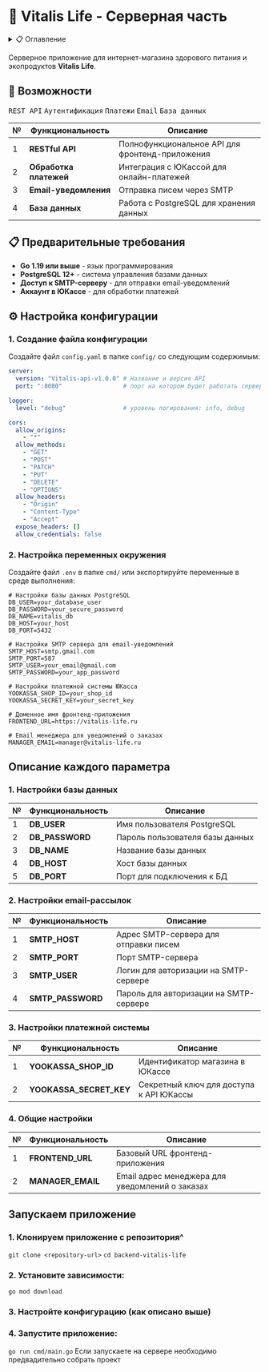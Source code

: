 # 🌿 Vitalis Life - Серверная часть

<details>
<summary>📋 Оглавление</summary>

- [🚀 Возможности](#-возможности)
- [📋 Предварительные требования](#-предварительные-требования)
- [⚙️ Настройка конфигурации](#️-настройка-конфигурации)
  - [1. Создание файла конфигурации](#1-создание-файла-конфигурации)
  - [2. Настройка переменных окружения](#2-настройка-переменных-окружения)
- [🔧 Описание параметров окружения](#-описание-параметров-окружения)
  - [🗄️ Настройки базы данных](#️-настройки-базы-данных)
  - [📧 Настройки email-рассылок](#-настройки-email-рассылок)
  - [💳 Настройки платежной системы](#-настройки-платежной-системы)
  - [🌐 Общие настройки](#-общие-настройки)
- [🚀 Запуск приложения](#-запуск-приложения)


</details>

Серверное приложение для интернет-магазина здорового питания и экопродуктов **Vitalis Life**.

## 🚀 Возможности

<kbd>REST API</kbd> <kbd>Аутентификация</kbd> <kbd>Платежи</kbd> <kbd>Email</kbd> <kbd>База данных</kbd>

| № | Функциональность | Описание |
|---|------------------|----------|
| 1 | **RESTful API** | Полнофункциональное API для фронтенд-приложения |
| 2 | **Обработка платежей** | Интеграция с ЮКассой для онлайн-платежей |
| 3 | **Email-уведомления** | Отправка писем через SMTP |
| 4 | **База данных** | Работа с PostgreSQL для хранения данных |

## 📋 Предварительные требования

- **Go 1.19 или выше** - язык программирования
- **PostgreSQL 12+** - система управления базами данных
- **Доступ к SMTP-серверу** - для отправки email-уведомлений
- **Аккаунт в ЮКассе** - для обработки платежей

## ⚙️ Настройка конфигурации

### 1. Создание файла конфигурации

Создайте файл `config.yaml` в папке `config/` со следующим содержимым:

```yaml
server:
  version: "Vitalis-api-v1.0.0" # Название и версия API
  port: ":8080"                 # порт на котором будет работать сервер

logger:
  level: "debug"                # уровень логирования: info, debug

cors:
  allow_origins:
    - "*"
  allow_methods:
    - "GET"
    - "POST"
    - "PATCH"
    - "PUT"
    - "DELETE"
    - "OPTIONS"
  allow_headers:
    - "Origin"
    - "Content-Type"
    - "Accept"
  expose_headers: []
  allow_credentials: false
```

### 2. Настройка переменных окружения
Создайте файл `.env` в папке `cmd/` или экспортируйте переменные в среде выполнения:

```env
# Настройки базы данных PostgreSQL
DB_USER=your_database_user
DB_PASSWORD=your_secure_password
DB_NAME=vitalis_db
DB_HOST=your_host
DB_PORT=5432

# Настройки SMTP сервера для email-уведомлений
SMTP_HOST=smtp.gmail.com
SMTP_PORT=587
SMTP_USER=your_email@gmail.com
SMTP_PASSWORD=your_app_password

# Настройки платежной системы ЮКасса
YOOKASSA_SHOP_ID=your_shop_id
YOOKASSA_SECRET_KEY=your_secret_key

# Доменное имя фронтенд-приложения
FRONTEND_URL=https://vitalis-life.ru

# Email менеджера для уведомлений о заказах
MANAGER_EMAIL=manager@vitalis-life.ru
```
## Описание каждого параметра
### 1. Настройки базы данных
| № | Функциональность | Описание |
|---|------------------|----------|
| 1 | **DB_USER** | Имя пользователя PostgreSQL |
| 2 | **DB_PASSWORD** | Пароль пользователя базы данных	 |
| 3 | **DB_NAME** | Название базы данных |
| 4 | **DB_HOST** | Хост базы данных |
| 5 | **DB_PORT** | Порт для подключения к БД |

### 2. Настройки email-рассылок
| № | Функциональность | Описание |
|---|------------------|----------|
| 1 | **SMTP_HOST** | Адрес SMTP-сервера для отправки писем |
| 2 | **SMTP_PORT** | Порт SMTP-сервера	 |
| 3 | **SMTP_USER** | Логин для авторизации на SMTP-сервере	 |
| 4 | **SMTP_PASSWORD** | Пароль для авторизации на SMTP-сервере |

### 3. Настройки платежной системы
| № | Функциональность | Описание |
|---|------------------|----------|
| 1 | **YOOKASSA_SHOP_ID** | Идентификатор магазина в ЮКассе	 |
| 2 | **YOOKASSA_SECRET_KEY** | Секретный ключ для доступа к API ЮКассы |

### 4. Общие настройки
| № | Функциональность | Описание |
|---|------------------|----------|
| 1 | **FRONTEND_URL** | Базовый URL фронтенд-приложения |
| 2 | **MANAGER_EMAIL** | Email адрес менеджера для уведомлений о заказах	|

## Запускаем приложение
### 1. Клонируем приложение с репозитория^
`git clone <repository-url>`
`cd backend-vitalis-life`

### 2. Установите зависимости:
`go mod download`

### 3. Настройте конфигурацию (как описано выше)

### 4. Запустите приложение:
`go run cmd/main.go`
Если запускаете на сервере необходимо предвадительно собрать проект
